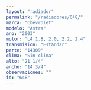 ```yaml
---
layout: "radiador"
permalink: "/radiadores/648/"
marca: "Chevrolet"
modelo: "Astra"
ano: "2003"
motor: "L4 1.8, 2.0, 2.2, 2.4"
transmision: "Estándar"
parte: "14309"
clima: "Sin clima"
alto: "21 1/4"
ancho: "14 3/4"
observaciones: ""
id: "648"
---
```


